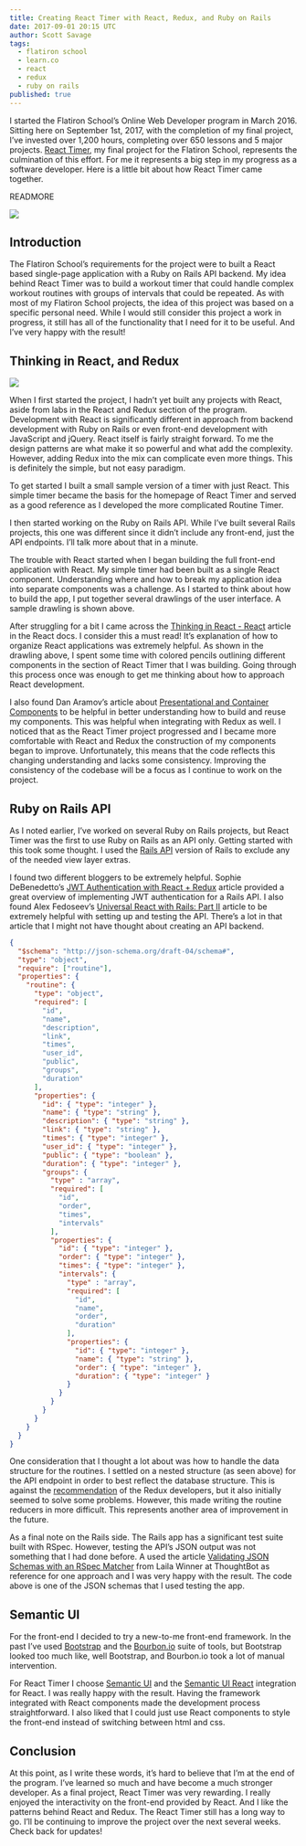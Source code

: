 ```yaml
---
title: Creating React Timer with React, Redux, and Ruby on Rails
date: 2017-09-01 20:15 UTC
author: Scott Savage
tags:
  - flatiron school
  - learn.co
  - react
  - redux
  - ruby on rails
published: true
---
```


I started the Flatiron School’s Online Web Developer program in March 2016.  Sitting here on September 1st, 2017, with the completion of my final project, I’ve invested over 1,200 hours, completing over 650 lessons and 5 major projects.  [React Timer](https://github.com/snsavage/timer-react), my final project for the Flatiron School, represents the culmination of this effort.  For me it represents a big step in my progress as a software developer.  Here is a little bit about how React Timer came together.

READMORE

![](react-timer-screenshot.png)

## Introduction
The Flatiron School’s requirements for the project were to built a React based single-page application with a Ruby on Rails API backend.  My idea behind React Timer was to build a workout timer that could handle complex workout routines with groups of intervals that could be repeated.  As with most of my Flatiron School projects, the idea of this project was based on a specific personal need.  While I would still consider this project a work in progress, it still has all of the functionality that I need for it to be useful.  And I’ve very happy with the result!

## Thinking in React, and Redux

![](react-timer-thinking.jpg)

When I first started the project, I hadn’t yet built any projects with React, aside from labs in the React and Redux section of the program.  Development with React is significantly different in approach from backend development with Ruby on Rails or even front-end development with JavaScript and jQuery.  React itself is fairly straight forward.  To me the design patterns are what make it so powerful and what add the complexity.  However, adding Redux into the mix can complicate even more things.  This is definitely the simple, but not easy paradigm.      

To get started I built a small sample version of a timer with just React.  This simple timer became the basis for the homepage of React Timer and served as a good reference as I developed the more complicated Routine Timer.

I then started working on the Ruby on Rails API.  While I’ve built several Rails projects, this one was different since it didn’t include any front-end, just the API endpoints.  I’ll talk more about that in a minute.

The trouble with React started when I began building the full front-end application with React.  My simple timer had been built as a single React component.  Understanding where and how to break my application idea into separate components was a challenge.  As I started to think about how to build the app, I put together several drawlings of the user interface.  A sample drawling is shown above.  

After struggling for a bit I came across the [Thinking in React - React](https://facebook.github.io/react/docs/thinking-in-react.html) article in the React docs.  I consider this a must read!  It’s explanation of how to organize React applications was extremely helpful.  As shown in the drawling above, I spent some time with colored pencils outlining different components in the section of React Timer that I was building.  Going through this process once was enough to get me thinking about how to approach React development.  

I also found Dan Aramov’s article about [Presentational and Container Components](https://medium.com/@dan_abramov/smart-and-dumb-components-7ca2f9a7c7d0) to be helpful in better understanding how to build and reuse my components.  This was helpful when integrating with Redux as well.  I noticed that as the React Timer project progressed and I became more comfortable with React and Redux the construction of my components began to improve.  Unfortunately, this means that the code reflects this changing understanding and lacks some consistency.  Improving the consistency of the codebase will be a focus as I continue to work on the project.    

## Ruby on Rails API
As I noted earlier, I’ve worked on several Ruby on Rails projects, but React Timer was the first to use Ruby on Rails as an API only.  Getting started with this took some thought.  I used the [Rails API](https://github.com/rails-api/rails-api) version of Rails to exclude any of the needed view layer extras.  

I found two different bloggers to be extremely helpful.  Sophie DeBenedetto’s [JWT Authentication with React + Redux](http://www.thegreatcodeadventure.com/jwt-authentication-with-react-redux/) article provided a great overview of implementing JWT authentication for a Rails API.  I also found Alex Fedoseev’s [Universal React with Rails: Part II](https://blog.shakacode.com/isomorphic-react-with-rails-part-ii-614980b65aef) article to be extremely helpful with setting up and testing the API.  There’s a lot in that article that I might not have thought about creating an API backend.

```json
{
  "$schema": "http://json-schema.org/draft-04/schema#",
  "type": "object",
  "require": ["routine"],
  "properties": {
    "routine": {
      "type": "object",
      "required": [
        "id",
        "name",
        "description",
        "link",
        "times",
        "user_id",
        "public",
        "groups",
        "duration"
      ],
      "properties": {
        "id": { "type": "integer" },
        "name": { "type": "string" },
        "description": { "type": "string" },
        "link": { "type": "string" },
        "times": { "type": "integer" },
        "user_id": { "type": "integer" },
        "public": { "type": "boolean" },
        "duration": { "type": "integer" },
        "groups": {
          "type" : "array",
          "required": [
            "id",
            "order",
            "times",
            "intervals"
          ],
          "properties": {
            "id": { "type": "integer" },
            "order": { "type": "integer" },
            "times": { "type": "integer" },
            "intervals": {
              "type" : "array",
              "required": [
                "id",
                "name",
                "order",
                "duration"
              ],
              "properties": {
                "id": { "type": "integer" },
                "name": { "type": "string" },
                "order": { "type": "integer" },
                "duration": { "type": "integer" }
              }
            }
          }
        }
      }
    }
  }
}
```

One consideration that I thought a lot about was how to handle the data structure for the routines.  I settled on a nested structure (as seen above) for the API endpoint in order to best reflect the database structure.  This is against the [recommendation](http://redux.js.org/docs/recipes/reducers/NormalizingStateShape.html) of the Redux developers, but it also initially seemed to solve some problems.  However, this made writing the routine reducers in more difficult.  This represents another area of improvement in the future. 

As a final note on the Rails side.  The Rails app has a significant test suite built with RSpec.  However, testing the API’s JSON output was not something that I had done before.  A used the article [Validating JSON Schemas with an RSpec Matcher](https://robots.thoughtbot.com/validating-json-schemas-with-an-rspec-matcher) from Laila Winner at ThoughtBot as reference for one approach and I was very happy with the result.  The code above is one of the JSON schemas that I used testing the app. 

## Semantic UI
For the front-end I decided to try a new-to-me front-end framework.  In the past I’ve used [Bootstrap](http://getbootstrap.com/) and the [Bourbon.io](http://bourbon.io/) suite of tools, but Bootstrap looked too much like, well Bootstrap, and Bourbon.io took a lot of manual intervention.  

For React Timer I choose [Semantic UI](https://semantic-ui.com/) and the [Semantic UI React](https://react.semantic-ui.com/introduction) integration for React.  I was really happy with the result.  Having the framework integrated with React components made the development process straightforward.  I also liked that I could just use React components to style the front-end instead of switching between html and css.  

## Conclusion
At this point, as I write these words, it’s hard to believe that I’m at the end of the program.  I’ve learned so much and have become a much stronger developer.  As a final project, React Timer was very rewarding.  I really enjoyed the interactivity on the front-end provided by React.  And I like the patterns behind React and Redux.  The React Timer still has a long way to go.  I’ll be continuing to improve the project over the next several weeks.  Check back for updates!
